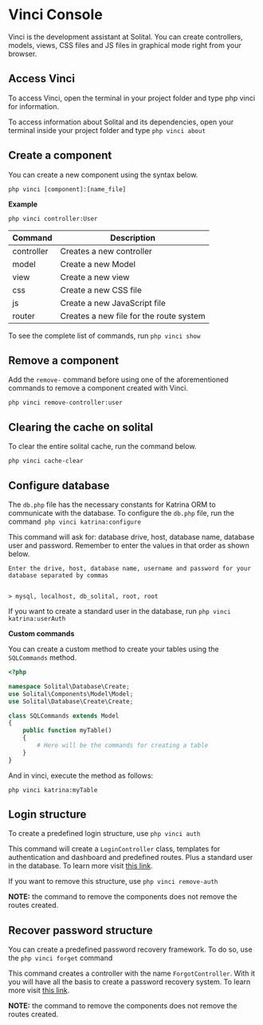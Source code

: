 # Vinci Console

Vinci is the development assistant at Solital. You can create controllers, models, views, CSS files and JS files in graphical mode right from your browser.

## Access Vinci

To access Vinci, open the terminal in your project folder and type php vinci for information.

To access information about Solital and its dependencies, open your terminal inside your project folder and type `php vinci about`

## Create a component
You can create a new component using the syntax below.

```
php vinci [component]:[name_file]
```

**Example**

```
php vinci controller:User
```

| Command    | Description                             |
|------------|-----------------------------------------|
| controller | Creates a new controller                |
| model      | Create a new Model                      |
| view       | Create a new view                       |
| css        | Create a new CSS file                   |
| js         | Create a new JavaScript file            |
| router     | Creates a new file for the route system |

To see the complete list of commands, run `php vinci show`

## Remove a component

Add the `remove-` command before using one of the aforementioned commands to remove a component created with Vinci.

```
php vinci remove-controller:user
```

## Clearing the cache on solital

To clear the entire solital cache, run the command below.

```
php vinci cache-clear
```

## Configure database

The `db.php` file has the necessary constants for Katrina ORM to communicate with the database. To configure the `db.php` file, run the command` php vinci katrina:configure`

This command will ask for: database drive, host, database name, database user and password. Remember to enter the values in that order as shown below.

```shell
Enter the drive, host, database name, username and password for your database separated by commas


> mysql, localhost, db_solital, root, root
```

If you want to create a standard user in the database, run `php vinci katrina:userAuth`

**Custom commands**

You can create a custom method to create your tables using the `SQLCommands` method.

```php
<?php

namespace Solital\Database\Create;
use Solital\Components\Model\Model;
use Solital\Database\Create\Create;

class SQLCommands extends Model
{
    public function myTable()
    {
        # Here will be the commands for creating a table
    }
}
```

And in vinci, execute the method as follows:

```
php vinci katrina:myTable
```

## Login structure

To create a predefined login structure, use `php vinci auth`

This command will create a `LoginController` class, templates for authentication and dashboard and predefined routes. Plus a standard user in the database. To learn more visit [this link](https://solital.github.io/docs-v1/auth).

If you want to remove this structure, use `php vinci remove-auth`

**NOTE:** the command to remove the components does not remove the routes created.

## Recover password structure

You can create a predefined password recovery framework. To do so, use the `php vinci forget` command

This command creates a controller with the name `ForgotController`. With it you will have all the basis to create a password recovery system. To learn more visit [this link](https://solital.github.io/docs-v1/security).

**NOTE:** the command to remove the components does not remove the routes created.